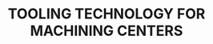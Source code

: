 ---
title: "TOOLING TECHNOLOGY FOR MACHINING CENTERS"
backgroundImage  : "/images/multispindle.png"
---